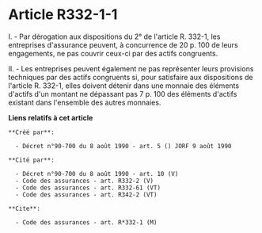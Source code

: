 # Article R332-1-1

I. - Par dérogation aux dispositions du 2° de l'article R. 332-1, les entreprises d'assurance peuvent, à concurrence de 20 p.
100 de leurs engagements, ne pas couvrir ceux-ci par des actifs congruents.

II. - Les entreprises peuvent également ne pas représenter leurs provisions techniques par des actifs congruents si, pour
satisfaire aux dispositions de l'article R. 332-1, elles doivent détenir dans une monnaie des éléments d'actifs d'un montant
ne dépassant pas 7 p. 100 des éléments d'actifs existant dans l'ensemble des autres monnaies.

**Liens relatifs à cet article**

	**Créé par**:

	  - Décret n°90-700 du 8 août 1990 - art. 5 () JORF 9 août 1990

	**Cité par**:

	  - Décret n°90-700 du 8 août 1990 - art. 10 (V)
	  - Code des assurances - art. R332-2 (V)
	  - Code des assurances - art. R332-61 (VT)
	  - Code des assurances - art. R342-2 (VT)

	**Cite**:

	  - Code des assurances - art. R*332-1 (M)
